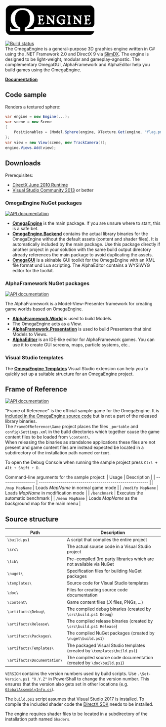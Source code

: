 ![OmegaEngine](logo.png)

[![Build status](https://img.shields.io/appveyor/ci/omegaengine/omegaengine.svg)](https://ci.appveyor.com/project/omegaengine/omegaengine)  
The OmegaEngine is a general-purpose 3D graphics engine written in C# using the .NET Framework 2.0 and DirectX 9 via [SlimDX](http://slimdx.org/). The engine is designed to be light-weight, modular and gameplay-agnostic.
The complementary OmegaGUI, AlphaFramework and AlphaEditor help you build games using the OmegaEngine.

**[Documentation](http://omegaengine.de/)**

## Code sample
Renders a textured sphere:
```csharp
var engine = new Engine(...);
var scene = new Scene
{
    Positionables = {Model.Sphere(engine, XTexture.Get(engine, "flag.png"))}
};
var view = new View(scene, new TrackCamera());
engine.Views.Add(view);
```

## Downloads

Prerequisites:
- [DirectX June 2010 Runtime](http://omegaengine.de/support/directx-jun2010-minimal.exe)
- [Visual Studio Community 2013](http://www.visualstudio.com/downloads/download-visual-studio-vs#d-community) or better

### OmegaEngine NuGet packages

[![API documentation](https://img.shields.io/badge/api-docs-orange.svg)](https://api.omegaengine.de/omegaengine/)

- **[OmegaEngine](http://www.nuget.org/packages/OmegaEngine/)** is the main package. If you are unsure where to start, this is a safe bet.
- **[OmegaEngine.Backend](http://www.nuget.org/packages/OmegaEngine.Backend/)** contains the actual library binaries for the OmegaEngine without the default assets (content and shader files). It is automatically included by the main package. Use this package directly if another project in your solution with the same build output directory already references the main package to avoid duplicating the assets.
- **[OmegaGUI](http://www.nuget.org/packages/OmegaGUI/)** is a skinable GUI toolkit for the OmegaEngine with an XML file format und Lua scripting. The AlphaEditor contains a WYSIWYG editor for the toolkit.

### AlphaFramework NuGet packages

[![API documentation](https://img.shields.io/badge/api-docs-orange.svg)](https://api.omegaengine.de/alphaframework/)

The AlphaFramework is a Model-View-Presenter framework for creating game worlds based on OmegaEngine.
- **[AlphaFramework.World](http://www.nuget.org/packages/AlphaFramework.World/)** is used to build Models.
- The OmegaEngine acts as a View.
- **[AlphaFramework.Presentation](http://www.nuget.org/packages/AlphaFramework.Presentation/)** is used to build Presenters that bind Models to Views.
- **[AlphaEditor](http://www.nuget.org/packages/AlphaEditor/)** is an IDE-like editor for AlphaFramework games. You can use it to create GUI screens, maps, particle systems, etc..

### Visual Studio templates

The **[OmegaEngine Templates](https://visualstudiogallery.msdn.microsoft.com/65016a18-e699-47e8-ad91-114faf038d05)** Visual Studio extension can help you to quickly set up a suitable structure for an OmegaEngine project.

## Frame of Reference

[![API documentation](https://img.shields.io/badge/api-docs-orange.svg)](https://api.omegaengine.de/frame-of-reference/)

"Frame of Reference" is the official sample game for the OmegaEngine. It is [included in the OmegaEngine source code](src/FrameOfReference/) but is not a part of the released library binaries.  
The `FrameOfReference\Game` project places the files `_portable` and `config\Settings.xml` in the build directories which together cause the game content files to be loaded from `\content\`.  
When releasing the binaries as standalone applications these files are not present and game content files are instead expected be located in a subdirectory of the installation path named `content`.

To open the Debug Console when running the sample project press `Ctrl + Alt + Shift + D`.

Command-line arguments for the sample project:
| Usage             | Description                                             |
| ----------------- | ------------------------------------------------------- |
| `/map MapName`    | Loads *MapName* in normal game mode                     |
| `/modify MapName` | Loads *MapName* in modification mode                    |
| `/benchmark`      | Executes the automatic benchmark                        |
| `/menu MapName`   | Loads *MapName* as the background map for the main menu |

## Source structure

| Path                        | Description                                                              |
| --------------------------- | ------------------------------------------------------------------------ |
| `\build.ps1`                | A script that compiles the entire project                                |
| `\src\`                     | The actual source code in a Visual Studio project                        |
| `\lib\`                     | Pre-compiled 3rd party libraries which are not available via NuGet       |
| `\nuget\`                   | Specification files for building NuGet packages                          |
| `\templates\`               | Source code for Visual Studio templates                                  |
| `\doc\`                     | Files for creating source code documentation                             |
| `\content\`                 | Game content files (.X files, PNGs, ...)                                 |
| `\artifacts\Debug\`         | The compiled debug binaries (created by `\src\build.ps1 Debug`)          |
| `\artifacts\Release\`       | The compiled release binaries (created by `\src\build.ps1 Release`)      |
| `\artifacts\Packages\`      | The compiled NuGet packages (created by `\nuget\build.ps1`)              |
| `\artifacts\Templates\`     | The packaged Visual Studio templates (created by `\templates\build.ps1`) |
| `\artifacts\Documentation\` | The compiled source code documentation (created by `\doc\build.ps1`)     |

`VERSION` contains the version numbers used by build scripts.
Use `.\Set-Version.ps1 "X.Y.Z"` in PowerShall to change the version number. This ensures that the version also gets set in other locations (e.g. [`GlobalAssemblyInfo.cs`](src/GlobalAssemblyInfo.cs)).

The `build.ps1` script assumes that Visual Studio 2017 is installed.
To compile the included shader code the [DirectX SDK](http://msdn.microsoft.com/directx/) needs to be installed.

The engine requires shader files to be located in a subdirectory of the installation path named `Shaders`.
